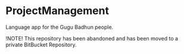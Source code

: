 # ProjectManagement
Language app for the Gugu Badhun people.

!NOTE! 
This repository has been abandoned and has been moved to a private BitBucket Repository.
